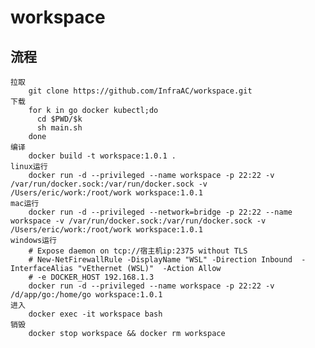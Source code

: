 # workspace

## 流程
    拉取
        git clone https://github.com/InfraAC/workspace.git
    下载
        for k in go docker kubectl;do
          cd $PWD/$k
          sh main.sh
        done
    编译
        docker build -t workspace:1.0.1 .
    linux运行
        docker run -d --privileged --name workspace -p 22:22 -v /var/run/docker.sock:/var/run/docker.sock -v /Users/eric/work:/root/work workspace:1.0.1
    mac运行
        docker run -d --privileged --network=bridge -p 22:22 --name workspace -v /var/run/docker.sock:/var/run/docker.sock -v /Users/eric/work:/root/work workspace:1.0.1
    windows运行
        # Expose daemon on tcp://宿主机ip:2375 without TLS
        # New-NetFirewallRule -DisplayName "WSL" -Direction Inbound  -InterfaceAlias "vEthernet (WSL)"  -Action Allow
        # -e DOCKER_HOST 192.168.1.3 
        docker run -d --privileged --name workspace -p 22:22 -v /d/app/go:/home/go workspace:1.0.1
    进入
        docker exec -it workspace bash
    销毁
        docker stop workspace && docker rm workspace